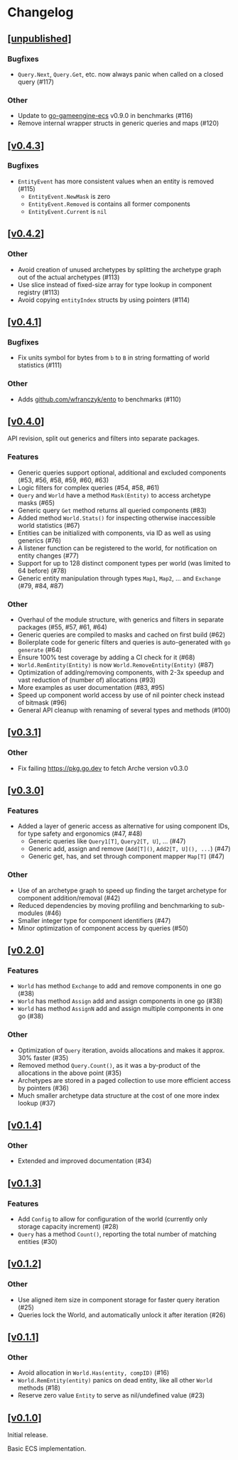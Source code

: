 # Changelog

## [[unpublished]](https://github.com/mlange-42/arche/compare/v0.4.3...main)

### Bugfixes

* `Query.Next`, `Query.Get`, etc. now always panic when called on a closed query (#117)

### Other

* Update to [go-gameengine-ecs](https://github.com/marioolofo/go-gameengine-ecs) v0.9.0 in benchmarks (#116)
* Remove internal wrapper structs in generic queries and maps (#120)

## [[v0.4.3]](https://github.com/mlange-42/arche/compare/v0.4.2...v0.4.3)

### Bugfixes

* `EntityEvent` has more consistent values when an entity is removed (#115)
  * `EntityEvent.NewMask` is zero
  * `EntityEvent.Removed` is contains all former components
  * `EntityEvent.Current` is `nil`

## [[v0.4.2]](https://github.com/mlange-42/arche/compare/v0.4.1...v0.4.2)

### Other

* Avoid creation of unused archetypes by splitting the archetype graph out of the actual archetypes (#113)
* Use slice instead of fixed-size array for type lookup in component registry (#113)
* Avoid copying `entityIndex` structs by using pointers (#114)

## [[v0.4.1]](https://github.com/mlange-42/arche/compare/v0.4.0...v0.4.1)

### Bugfixes

* Fix units symbol for bytes from `b` to `B` in string formatting of world statistics (#111)

### Other

* Adds [github.com/wfranczyk/ento](https://github.com/wfranczyk/ento) to benchmarks (#110)

## [[v0.4.0]](https://github.com/mlange-42/arche/compare/v0.3.1...v0.4.0)

API revision, split out generics and filters into separate packages.

### Features

* Generic queries support optional, additional and excluded components (#53, #56, #58, #59, #60, #63)
* Logic filters for complex queries (#54, #58, #61)
* `Query` and `World` have a method `Mask(Entity)` to access archetype masks (#65)
* Generic query `Get` method returns all queried components (#83)
* Added method `World.Stats()` for inspecting otherwise inaccessible world statistics (#67)
* Entities can be initialized with components, via ID as well as using generics (#76)
* A listener function can be registered to the world, for notification on entity changes (#77)
* Support for up to 128 distinct component types per world (was limited to 64 before) (#78)
* Generic entity manipulation through types `Map1`, `Map2`, ... and `Exchange` (#79, #84, #87)

### Other

* Overhaul of the module structure, with generics and filters in separate packages (#55, #57, #61, #64)
* Generic queries are compiled to masks and cached on first build (#62)
* Boilerplate code for generic filters and queries is auto-generated with `go generate` (#64)
* Ensure 100% test coverage by adding a CI check for it (#68)
* `World.RemEntity(Entity)` is now `World.RemoveEntity(Entity)` (#87)
* Optimization of adding/removing components, with 2-3x speedup and vast reduction of (number of) allocations (#93)
* More examples as user documentation (#83, #95)
* Speed up component world access by use of nil pointer check instead of bitmask (#96)
* General API cleanup with renaming of several types and methods (#100)

## [[v0.3.1]](https://github.com/mlange-42/arche/compare/v0.3.0...v0.3.1)

### Other

* Fix failing https://pkg.go.dev to fetch Arche version v0.3.0

## [[v0.3.0]](https://github.com/mlange-42/arche/compare/v0.2.0...v0.3.0)

### Features

* Added a layer of generic access as alternative for using component IDs, for type safety and ergonomics (#47, #48)
  * Generic queries like `Query1[T]`, `Query2[T, U]`, ... (#47)
  * Generic add, assign and remove (`Add[T]()`, `Add2[T, U](), ...`) (#47)
  * Generic get, has, and set through component mapper `Map[T]` (#47)

### Other

* Use of an archetype graph to speed up finding the target archetype for component addition/removal (#42)
* Reduced dependencies by moving profiling and benchmarking to sub-modules (#46)
* Smaller integer type for component identifiers (#47)
* Minor optimization of component access by queries (#50)

## [[v0.2.0]](https://github.com/mlange-42/arche/compare/v0.1.4...v0.2.0)

### Features

* `World` has method `Exchange` to add and remove components in one go (#38)
* `World` has method `Assign` add and assign components in one go (#38)
* `World` has method `AssignN` add and assign multiple components in one go (#38)

### Other

* Optimization of `Query` iteration, avoids allocations and makes it approx. 30% faster (#35)
* Removed method `Query.Count()`, as it was a by-product of the allocations in the above point (#35)
* Archetypes are stored in a paged collection to use more efficient access by pointers (#36)
* Much smaller archetype data structure at the cost of one more index lookup (#37)

## [[v0.1.4]](https://github.com/mlange-42/arche/compare/v0.1.3...v0.1.4)

### Other

* Extended and improved documentation (#34)

## [[v0.1.3]](https://github.com/mlange-42/arche/compare/v0.1.2...v0.1.3)

### Features

* Add `Config` to allow for configuration of the world (currently only storage capacity increment) (#28)
* `Query` has a method `Count()`, reporting the total number of matching entities (#30)

## [[v0.1.2]](https://github.com/mlange-42/arche/compare/v0.1.1...v0.1.2)

### Other

* Use aligned item size in component storage for faster query iteration (#25)
* Queries lock the World, and automatically unlock it after iteration (#26)

## [[v0.1.1]](https://github.com/mlange-42/arche/compare/v0.1.0...v0.1.1)

### Other

* Avoid allocation in `World.Has(entity, compID)` (#16)
* `World.RemEntity(entity)` panics on dead entity, like all other `World` methods (#18)
* Reserve zero value `Entity` to serve as nil/undefined value (#23)

## [[v0.1.0]](https://github.com/mlange-42/arche/tree/v0.1.0)

Initial release.

Basic ECS implementation.
